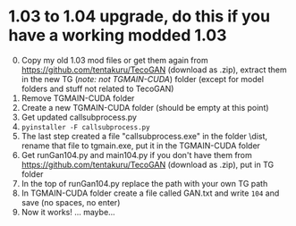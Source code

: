 # 1.03 to 1.04 upgrade, do this if you have a working modded 1.03

0. Copy my old 1.03 mod files or get them again from https://github.com/tentakuru/TecoGAN (download as .zip), extract them in the new TG (*note: not TGMAIN-CUDA*) folder (except for model folders and stuff not related to TecoGAN)
2. Remove TGMAIN-CUDA folder
3. Create a new TGMAIN-CUDA folder (should be empty at this point)
1. Get updated callsubprocess.py
2. `pyinstaller -F callsubprocess.py`
3. The last step created a file "callsubprocess.exe" in the folder \dist\, rename that file to tgmain.exe, put it in the TGMAIN-CUDA folder
4. Get runGan104.py and main104.py if you don't have them from https://github.com/tentakuru/TecoGAN (download as .zip), put in TG folder
5. In the top of runGan104.py replace the path with your own TG path
6. In TGMAIN-CUDA folder create a file called GAN.txt and write `104` and save (no spaces, no enter)
7. Now it works! ... maybe...
